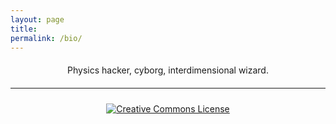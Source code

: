 ```yaml
---
layout: page
title:
permalink: /bio/
---
```


<div style="padding: 0px; border: 0px solid #000;
margin: 20px 0; text-align: center">Physics hacker, cyborg,
interdimensional wizard.</div>

---

<script src="https://polyfill.io/v3/polyfill.min.js?features=es6"></script>
<script id="MathJax-script" async src="https://cdn.jsdelivr.net/npm/mathjax@3/es5/tex-mml-chtml.js"></script>

<div id="content" style="text-align:center"></div>

<script>
const items = [
            {
            formula: '$$\frac{1}{\pi} = \frac{2\sqrt{2}}{9801}\sum_{n=0}^\infty \frac{(4n)!(1103+26390n)}{{n!}^4 396^{4n}}$$', // Euler's identity
                imageUrl: 'https://heptar.ch/img/bio/epi.svg' // URL of the SVG image
            },
        ];

        window.onload = function() {
            generateRandomItem();
        };

        function generateRandomItem() {
            const itemIndex = Math.floor(Math.random() * items.length);
            const item = items[itemIndex];
            const contentDiv = document.getElementById('content');
            contentDiv.innerHTML = `<p>${item.formula}</p><img src="${item.imageUrl}" alt="Mathematical Formula" style="max-width:100%;height:auto;">`;
            // Trigger MathJax to process and render the new formula
            MathJax.typesetPromise();
        }
</script>

<div style="text-align:center; padding:10px"><a rel="license"
href="http://creativecommons.org/licenses/by-nc-sa/4.0/"><img
alt="Creative Commons License" style="border-width:0"
src="https://i.creativecommons.org/l/by-nc-sa/4.0/88x31.png" /></a>
</div>

<!-- "Saxifrage" means "stone breaker". These tiny, five-petalled -->
<!-- flowers are the toughest and most northernmost growing plants on -->
<!-- earth. By virtue of their pattern of growth, they split rocks and -->
<!-- flourish in unlikely places; they are in the business of -->
<!-- viriditas.-->
